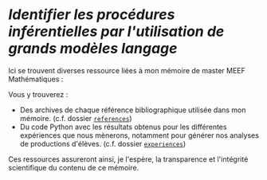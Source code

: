# _Identifier les procédures inférentielles par l'utilisation de grands modèles langage_

Ici se trouvent diverses ressource liées à mon mémoire de master MEEF Mathématiques :

Vous y trouverez :
- Des archives de chaque référence bibliographique utilisée dans mon mémoire. (c.f. dossier [`references`](https://github.com/Usernamealexandraeisnotavailable/memoiremeef/tree/main/references))
- Du code Python avec les résultats obtenus pour les différentes expériences que nous mènerons, notamment pour générer nos analyses de productions d'élèves. (c.f. dossier [`experiences`](https://github.com/Usernamealexandraeisnotavailable/memoiremeef/tree/main/experiences))

Ces ressources assureront ainsi, je l'espère, la transparence et l'intégrité scientifique du contenu de ce mémoire.
